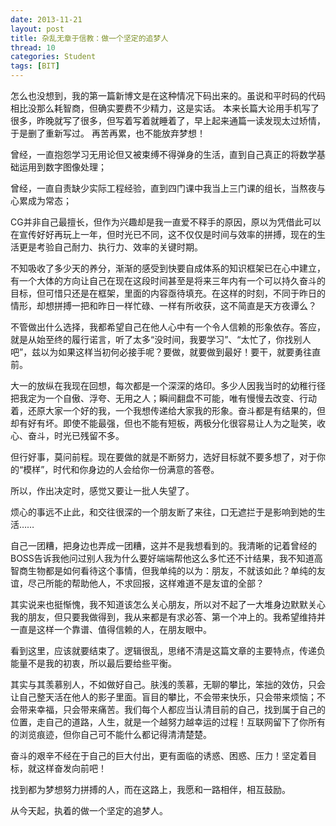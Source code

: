 ```yaml
---
date: 2013-11-21
layout: post
title: 杂乱无章于信教：做一个坚定的追梦人
thread: 10
categories: Student
tags: [BIT]
---
```


怎么也没想到，我的第一篇新博文是在这种情况下码出来的。虽说和平时码的代码相比没那么耗智商，但确实要费不少精力，这是实话。
本来长篇大论用手机写了很多，昨晚就写了很多，但写着写着就睡着了，早上起来通篇一读发现太过矫情，于是删了重新写过。
再苦再累，也不能放弃梦想！

曾经，一直抱怨学习无用论但又被束缚不得弹身的生活，直到自己真正的将数学基础运用到数字图像处理；

曾经，一直自责缺少实际工程经验，直到四门课中我当上三门课的组长，当熬夜与心累成为常态；

CG并非自己最擅长，但作为兴趣却是我一直爱不释手的原因，原以为凭借此可以在宣传好好再玩上一年，但时光已不同，这不仅仅是时间与效率的拼搏，现在的生活更是考验自己耐力、执行力、效率的关键时期。

不知吸收了多少天的养分，渐渐的感受到快要自成体系的知识框架已在心中建立，有一个大体的方向让自己在现在这段时间甚至是将来三年内有一个可以持久奋斗的目标，但可惜只还是在框架，里面的内容亟待填充。在这样的时刻，不同于昨日的情形，却想拼搏一把和昨日一样忙碌、一样有所收获，这不简直是天方夜谭么？

不管做出什么选择，我都希望自己在他人心中有一个令人信赖的形象依存。答应，就是从始至终的履行诺言，听了太多“没时间，我要学习”、“太忙了，你找别人吧”，兹以为如果这样当初何必接手呢？要做，就要做到最好！要干，就要勇往直前。

大一的放纵在我现在回想，每次都是一个深深的烙印。多少人因我当时的幼稚行径把我定为一个自傲、浮夸、无用之人；瞬间翻盘不可能，唯有慢慢去改变、行动着，还原大家一个好的我，一个我想传递给大家我的形象。奋斗都是有结果的，但却有好有坏。即使不能最强，但也不能有短板，两极分化很容易让人为之耻笑，收心、奋斗，时光已残留不多。

但行好事，莫问前程。现在要做的就是不断努力，选好目标就不要多想了，对于你的“模样”，时代和你身边的人会给你一份满意的答卷。

所以，作出决定时，感觉又要让一批人失望了。

烦心的事远不止此，和交往很深的一个朋友断了来往，口无遮拦于是影响到她的生活……

自己一团糟，把身边也弄成一团糟，这并不是我想看到的。我清晰的记着曾经的BOSS告诉我他问过别人我为什么要好端端帮他这么多忙还不计结果，我不知道高智商生物都是如何看待这个事情，但我单纯的以为：朋友，不就该如此？单纯的友谊，尽己所能的帮助他人，不求回报，这样难道不是友谊的全部？

其实说来也挺惭愧，我不知道该怎么关心朋友，所以对不起了一大堆身边默默关心我的朋友，但只要我做得到，我从来都是有求必答、第一个冲上的。我希望维持并一直是这样一个靠谱、值得信赖的人，在朋友眼中。

看到这里，应该就要结束了。逻辑很乱，思绪不清是这篇文章的主要特点，传递负能量不是我的初衷，所以最后要给些平衡。

其实与其羡慕别人，不如做好自己。肤浅的羡慕，无聊的攀比，笨拙的效仿，只会让自己整天活在他人的影子里面。盲目的攀比，不会带来快乐，只会带来烦恼；不会带来幸福，只会带来痛苦。我们每个人都应当认清目前的自己，找到属于自己的位置，走自己的道路，人生，就是一个越努力越幸运的过程！互联网留下了你所有的浏览痕迹，但你自己可不能什么都记得清清楚楚。

奋斗的艰辛不经在于自己的巨大付出，更有面临的诱惑、困惑、压力！坚定着目标，就这样奋发向前吧！

找到都为梦想努力拼搏的人，而在这路上，我愿和一路相伴，相互鼓励。

从今天起，执着的做一个坚定的追梦人。